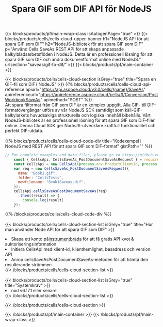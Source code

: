 ﻿---
title:  Spara GIF som DIF API för NodeJS
description: Använder Aspose.Cells Cloud SDK för NodeJS för att spara GIF-formatfil som DIF-formatfil.
url: /sv/nodejs/saveas/gif-to-dif/
---
{{< blocks/products/pf/main-wrap-class isAutogenPage="true" >}}
{{< blocks/products/cells/cells-cloud-upper-banner h1="NodeJS API för att spara GIF som DIF" h2="NodeJS-bibliotek för att spara GIF som DIF" p="Använd Cells SaveAs REST API för att skapa anpassade kalkylbladsarbetsflöden i NodeJS. Detta är en professionell lösning för att spara GIF som DIF och andra dokumentformat online med NodeJS." urlsection="saveas/gif-to-dif/" >}}
{{< blocks/products/pf/main-container >}}

{{< blocks/products/cells/cells-cloud-section isGrey="true" title="Spara en GIF-fil som DIF i NodeJS" >}}
{{% blocks/products/cells/cells-cloud-api-reference apiurl="https://api.aspose.cloud/v3.0/cells/{name}/SaveAs" apireferenceurl="https://apireference.aspose.cloud/cells/#/Conversion/PostWorkbookSaveAs" apimethod="POST" %}}
<br/>
Att spara filformat från GIF som DIF är en komplex uppgift. Alla GIF- till DIF-formatövergångar utförs av vår NodeJS SDK samtidigt som käll-GIF-kalkylarkets huvudsakliga strukturella och logiska innehåll bibehålls. Vårt NodeJS-bibliotek är en professionell lösning för att spara GIF som DIF-filer online. Denna Cloud SDK ger NodeJS-utvecklare kraftfull funktionalitet och perfekt DIF-utdata.
<br/>
<br/>
{{% blocks/products/cells/cells-cloud-code-div title="Kodexempel i NodeJS med REST API för att spara GIF som DIF-format" gistPath="" %}}
  
```js
// For complete examples and data files, please go to https://github.com/aspose-cells-cloud/aspose-cells-cloud-node/
    const { CellsApi, CellsSaveAs_PostDocumentSaveAsRequest } = require("asposecellscloud");
    const cellsApi = new CellsApi(process.env.ProductClientId, process.env.ProductClientSecret);
    var req = new CellsSaveAs_PostDocumentSaveAsRequest({
      name: "Book1.gif",
      folder: "CellsTests",
      newfilename: "Book1Saveas.dif",
    });
    cellsApi.cellsSaveAsPostDocumentSaveAs(req)
      .then((result) => {
        console.log(result)
    });
```
  
{{% /blocks/products/cells/cells-cloud-code-div %}}
<br/>
<br/>
{{< blocks/products/cells/cells-cloud-section-list isGrey="true" title="Hur man använder Node API för att spara GIF som DIF" >}}
<li> Skapa ett konto på<a href="https://dashboard.aspose.cloud/">instrumentbräda</a> för att få gratis API kvot & auktoriseringsinformation</li>
<li>Initiera CellsApi med klient-id, klienthemlighet, basadress och version API</li>
<li>Anrop cellsSaveAsPostDocumentSaveAs-metoden för att hämta den resulterande strömmen</li>
{{< /blocks/products/cells/cells-cloud-section-list >}}
<br/>
<br/>
{{< blocks/products/cells/cells-cloud-section-list isGrey="true" title="Systemkrav" >}}
<li>nod v6.17.1 eller senare</li>
{{< /blocks/products/cells/cells-cloud-section-list >}}

{{< /blocks/products/cells/cells-cloud-section >}}

{{< /blocks/products/pf/main-container >}}
{{< /blocks/products/pf/main-wrap-class >}}

